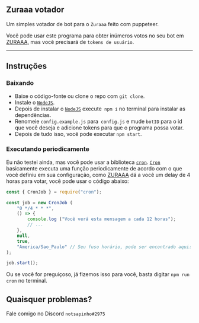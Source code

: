 ## Zuraaa votador

Um simples votador de bot para o `Zuraaa` feito com puppeteer.

Você pode usar este programa para obter inúmeros votos no seu bot em [ZURAAA](https://zuraaa.com/), mas você precisará de `tokens de usuário`.

<hr> </hr>

## Instruções

### Baixando

- Baixe o código-fonte ou clone o repo com `git clone`.
- Instale o [`NodeJS`](https://nodejs.org).
- Depois de instalar o [`NodeJS`](https://nodejs.org) execute` npm i` no terminal para instalar as dependências.
- Renomeie `config.example.js` para` config.js` e mude `botID` para o id que você deseja e adicione tokens para que o programa possa votar.
- Depois de tudo isso, você pode executar `npm start`.

### Executando periodicamente

Eu não testei ainda, mas você pode usar a biblioteca [`cron`](https://www.npmjs.com/package/cron). [`Cron`](https://www.npmjs.com/package/cron) basicamente executa uma função periodicamente de acordo com o que você definiu em sua configuração, como [ZURAAA](https://zuraaa.com/) dá a você um delay de 4 horas para votar, você pode usar o código abaixo:

```js
const { CronJob } = require("cron");

const job = new CronJob (
    "0 */4 * * *",
    () => {
        console.log ("Você verá esta mensagem a cada 12 horas");
        // ...
    },
    null,
    true,
    "America/Sao_Paulo" // Seu fuso horário, pode ser encontrado aqui: https://momentjs.com/timezone/
);

job.start();
```

Ou se você for preguiçoso, já fizemos isso para você, basta digitar `npm run cron` no terminal.

## Quaisquer problemas?

Fale comigo no Discord `notsapinho#2975`
